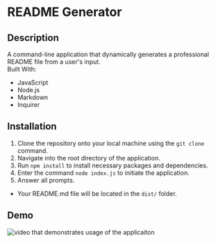# README Generator
## Description
A command-line application that dynamically generates a professional README file from a user's input. <br />
Built With: <br />
* JavaScript
* Node.js
* Markdown
* Inquirer

## Installation
1. Clone the repository onto your local machine using the `git clone` command.
2. Navigate into the root directory of the application.
3. Run `npm install` to install necessary packages and dependencies.
4. Enter the command `node index.js` to initiate the application.
5. Answer all prompts.
* Your README.md file will be located in the `dist/` folder.

## Demo
![video that demonstrates usage of the applicaiton](https://drive.google.com/file/d/1Z-YVea-w0C5_xurmKaiDBs5ImLRMU53r/view?usp=sharing)
